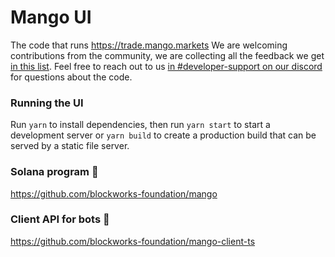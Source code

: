 # Mango UI

The code that runs https://trade.mango.markets We are welcoming contributions from the community, we are collecting all the feedback we get [in this list](https://www.notion.so/Community-Feedback-f0db5346e9a2490184123515e9384b50). Feel free to reach out to us [in #developer-support on our discord](https://discord.gg/cbDHKCnGJU) for questions about the code.

### Running the UI

Run `yarn` to install dependencies, then run `yarn start` to start a development server or `yarn build` to create a production build that can be served by a static file server.

### Solana program 🧬

https://github.com/blockworks-foundation/mango

### Client API for bots 🤖

https://github.com/blockworks-foundation/mango-client-ts
